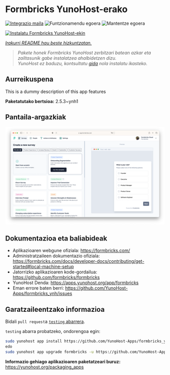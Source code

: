 <!--
Ohart ongi: README hau automatikoki sortu da <https://github.com/YunoHost/apps/tree/master/tools/readme_generator>ri esker
EZ editatu eskuz.
-->

# Formbricks YunoHost-erako

[![Integrazio maila](https://dash.yunohost.org/integration/formbricks.svg)](https://ci-apps.yunohost.org/ci/apps/formbricks/) ![Funtzionamendu egoera](https://ci-apps.yunohost.org/ci/badges/formbricks.status.svg) ![Mantentze egoera](https://ci-apps.yunohost.org/ci/badges/formbricks.maintain.svg)

[![Instalatu Formbricks YunoHost-ekin](https://install-app.yunohost.org/install-with-yunohost.svg)](https://install-app.yunohost.org/?app=formbricks)

*[Irakurri README hau beste hizkuntzatan.](./ALL_README.md)*

> *Pakete honek Formbricks YunoHost zerbitzari batean azkar eta zailtasunik gabe instalatzea ahalbidetzen dizu.*  
> *YunoHost ez baduzu, kontsultatu [gida](https://yunohost.org/install) nola instalatu ikasteko.*

## Aurreikuspena

This is a dummy description of this app features


**Paketatutako bertsioa:** 2.5.3~ynh1

## Pantaila-argazkiak

![Formbricks(r)en pantaila-argazkia](./doc/screenshots/screenshot.png)

## Dokumentazioa eta baliabideak

- Aplikazioaren webgune ofiziala: <https://formbricks.com/>
- Administratzaileen dokumentazio ofiziala: <https://formbricks.com/docs/developer-docs/contributing/get-started#local-machine-setup>
- Jatorrizko aplikazioaren kode-gordailua: <https://github.com/formbricks/formbricks>
- YunoHost Denda: <https://apps.yunohost.org/app/formbricks>
- Eman errore baten berri: <https://github.com/YunoHost-Apps/formbricks_ynh/issues>

## Garatzaileentzako informazioa

Bidali `pull request`a [`testing` abarrera](https://github.com/YunoHost-Apps/formbricks_ynh/tree/testing).

`testing` abarra probatzeko, ondorengoa egin:

```bash
sudo yunohost app install https://github.com/YunoHost-Apps/formbricks_ynh/tree/testing --debug
edo
sudo yunohost app upgrade formbricks -u https://github.com/YunoHost-Apps/formbricks_ynh/tree/testing --debug
```

**Informazio gehiago aplikazioaren paketatzeari buruz:** <https://yunohost.org/packaging_apps>
